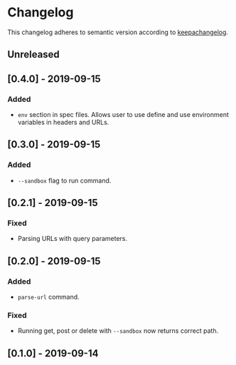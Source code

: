 # Changelog

This changelog adheres to semantic version according to [keepachangelog](https://keepachangelog.com/en/1.0.0/).

## Unreleased

## [0.4.0] - 2019-09-15

### Added
- `env` section in spec files. Allows user to use define and use environment variables in headers and URLs.

## [0.3.0] - 2019-09-15

### Added
- `--sandbox` flag to run command.

## [0.2.1] - 2019-09-15

### Fixed
- Parsing URLs with query parameters.

## [0.2.0] - 2019-09-15

### Added
- `parse-url` command.

### Fixed
- Running get, post or delete with `--sandbox` now returns correct path.

## [0.1.0] - 2019-09-14
